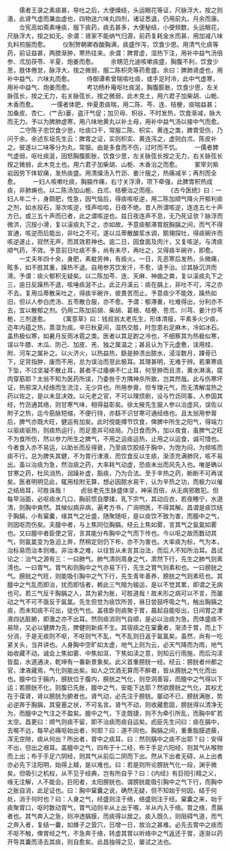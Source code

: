 <!-- { "loadSidebar": true } -->
　　儒者王录之素痰甚，导吐之后，大便燥结，头运眼花等证，尺脉浮大，按之则濇，此肾气虚而兼血虚也，四物送六味丸四剂，诸证悉退，仍用前丸，月余而康。
　　佥宪高如斋素唾痰，服下痰药，痰去甚多，大便秘结，小便频数，头运眼花，尺脉浮大，按之如无。余谓：肾家不能纳气归源，前药复耗金水而甚，用加减八味丸料煎服而愈。
　　仪制贺朝卿吞酸胸满，痰盛作泻，饮食少思。用清气化痰等药，前证益甚，两膝渐肿，寒热往来。余谓：脾胃虚，湿热下注，用补中益气汤倍参、朮加茯苓、半夏、炮姜而愈。
　　余甥范允迪咳嗽痰盛，胸腹不利，饮食少思，肢体倦怠，脉浮大，按之微弱，服二陈枳壳等药愈盛。余曰：脾肺肾虚也，用补中益气、六味丸而愈。
　　侍御谭希曾喘咳吐痰，或手足时冷，此中气虚寒，用补中益气、炮姜而愈。
　　考功杨朴庵呕吐痰涎，胸腹膨胀，饮食少思，左关脉弦长，按之无力，右关脉弦长，按之微弱，此木克土，用六君子加柴胡、山栀、木香而愈。
　　一儒者体肥，仲夏患痰喘，用二陈、芩、连、桔梗，痰喘益甚；加桑皮、杏仁、(艹舌)蒌，盗汗气促；加贝母、枳谷，不时发热，饮食渐减，脉大而无力。予以为脾肺虚寒，用八味地黄丸以补土母，用补中益气汤以接中气而愈。
　　二守陈子忠饮食少思，吐痰口干，常服二陈、枳实、黄连之类，脾胃受伤，乃问于余。余述东垣先生云：脾胃之证，实则枳实、黄连泻之，虚则白朮、陈皮补之。彼遂以二味等分为丸，常服。由是多食而不伤，过时而不饥。
　　一儒者脾气虚弱，呕吐痰涎，因怒胸腹膨胀，饮食少思，左关脉弦长按之无力，右关脉弦长按之微弱，此木克土也。用六君子加柴胡、山栀、木香治之而愈。
　　冢宰刘紫岩因劳下体软痛，发热痰盛。用清燥汤入竹沥、姜汁服之，热痛减半；再剂而全愈。
　　一妇人咳嗽吐痰，胸膈作痛，右寸关浮滑，项下牵强，此脾胃积热成痰，非肺痈也。以二陈汤加山栀、白朮、桔梗治之而痊。
　　《古今医统》曰：一妇人年二十，身颇肥，性急，因气恼后，得痰咳呕逆，用二陈加顺气降火开郁利痰之剂，如水投石，渐次咳逆，怪声哈哈，日夜不绝。昔人所谓咳逆，连连五七十声方已，或三五十声而已者，此之谓咳逆也。兹日夜连声不息，无乃死证欤？脉浮而微洪，沉按小滑，复以滚痰丸下之，亦如故。予意痰郁滞胃脘胸膈之间，而气不得宣通，咳逆而后能出，非吐之不可。遂以瓜蒂散酸浆水调，鹅翎探吐，得痰碗许而咳逆遂止，寂然无声，而其效若神也。逾二日，因食面及肉汁，又复咳逆。与清痰顺气药，不效。予意前日吐痰不多，尚有未尽，再吐之，又得痰半碗许，即愈。
　　一丈夫年四十余，身肥，素躭劳神，有痰火。一日，先恶寒后发热，头微痛，眩多，如不胜其重，躁热不退。自用参苏饮发汗，不愈，请予治。诊其脉沉洪而滑。予谓：痰火郁积无疑矣。以二陈加芩、连、天麻、神曲之粪，复以滚痰丸下之三，逾日反躁热不退，咳唾痰涎不止。此正丹溪云：痰在膈上，非吐不可，泻之亦不去。复用瓜蒂散采吐之，得痰半碗许，彼畏苦而止。予意痰少不能效，躁热如旧，但以人参白虎汤、五苓散合服，亦不愈。予谓：郁滞重，吐难得出，分利亦不去，宜以散郁之剂。仍用二陈加前胡、柴胡、葛根、桔梗、苍朮、川芎、姜汁炒芩栀，三剂遂愈。
　　《寓意草》曰：钱叔翁太老先生，形体清瘦，平素多火少痰，迩年内蕴之热，蒸湿为痰。辛巳秋夏间，湿热交胜，时忽患右足麻木，冷如冰石。盖热极似寒，如暑月反雨冰雹之类。医者以其足跗之冷也，不细察其为热极似寒，误以牛膝、木瓜、防己、加皮、羌、独之属温之；甚且认为下元虚惫，误用桂、附、河车之属补之。以火济火，以热益热，繇是肿溃出脓水，浸淫数月，踝骨已下，足背指肿，废而不用，总为误治而至此极耳。其理甚明，无难于辨。若果寒痰下坠，不过坚凝不散止耳，甚者不过痿痹不仁止耳，何至肿而且溃，黄水淋漓，腐肉穿筋耶？太翁不知为医药所误，乃委咎于方隅神杀所致，岂其然哉。此与伤寒坏证，热邪深入经络而生流注，无少异也。所用参膏，但专理元气，而无清解湿热之药以佐之，是以未显决效。以元老之官，不可以理烦剧，设与竹沥同事，人参固其经，竹沥通其络，则甘寒气味，相得益彰矣。徐太掖先生服人参以治虚风，误佐以附子之热，迄今筋脉短缩，不便行持，亦繇不识甘寒可通经络也。且太翁用参膏后，脾气亦既大旺，健运有加矣。此时傥能撙节饮食，俾脾中所生之阳气，得端力以驱痰驱热，则痰热运行，而足患并可结局。乃日食而外，加以夜食，虽脾气之旺不为食所伤，然以参力所生之脾气，不用之运痰运热，止用之以运食，诚可惜也。今者食入亦不易运，以助长而反得衰，乃至痰饮胶结于胸中，为饱为闷，为频咳而痰不行。总为脾失其健，不为胃行津液，而饮食反以生痰，渐渍充满肺窍，咳不易出。虽以治痰为急，然治痰之药，大率耗气动虚，恐痰未出而风先入也。唯是确以甘寒之药，杜风消热，润躁补虚，豁痰，乃为合法。至于辛热之药，断断不可再误矣。医者明明见此，辄用桂附无算，想必因脓水易干，认为辛热之功，而极力以催之结局耳，可胜诛哉！
　　卣翁老先生脉盛体坚，神采百倍，从无病邪敢犯。但每早浴面，必呕痰水几口，胸前惯自摩揉，乳下宗气，其动应衣，若夜睡宁，水道清，则胸中爽然。其候似病非病，遍考方书，广询明医，不得其解。昌谓是痰饮结于胸膈，小有窠囊，缘其气之壮盛，随聚随呕，是以痰饮不致为害，而膻中之气，则因呕而伤矣。夫膻中者，与上焦同位胸膈。经云上焦如雾，言其气之氤氲如雾也。又曰膻中者臣使之官，言其能分布胸中之气而下传也。今以呕之故而数动其气，则氤氲变为急迫上奔，然稍定则仍下布，亦不为害也。大率痰为标，气为本，治标易而治本则难。非治本之难，以往哲从未言其治法，而后人不知所治耳。昌试论之：治气之源有三：一曰肺气。肺气清则周身之气，肃然下行，先生之肺气则素清也。一曰胃气。胃气和则胸中之气亦易下行，先生之胃气则素和也。一曰膀胱之气。膀胱之气旺，则能吸引胸中之气下行，先生青年善养，膀胱之气则素旺也。其膻中之气乱而即治，扰而即恬者，赖此三气暗为输运，是以不觉其累，即谓之无病也可。若三气反干胸膈之人，其为紧为胀，可胜道哉！故未形之病可以不言，而屡动之气不可不亟反于氤氲。先生但觉为痰饮所苦，昼日尝鼓呼吸之气，触出胸膈之痰，而未知痰不可出，徒伤气也。盖夜卧则痰聚于胃，晨起自能呕出，日间胃之津液四达脏腑，即激之亦不出耳。然则痰消则气自顺，是必以治痰为急。而体盛痰不易除，又必以健脾为先，脾健则新痰不生。其宿痰之在窠囊者，渐渍于胃，而上下分消，于是无痰则不呕，不呕则气不乱，气不乱则日返于氤氲矣。虽然，尚有一吃紧关头，当并讲也。人身胸中空旷如太虚，地气上则为云，必天气降而为雨，地气始收藏不动。诚会上焦如雾、中焦如沤、下焦如渎之意，则知云行雨施，而后沟渎皆盈，水道通决，乾坤有一番新景象矣。此义首重膀胱一经。经云：膀胱者州都之官，津液藏焉，气化则能出矣。如人之饮酒无算而不醉者，皆从膀胱之气化而出也。膻中位于膈内，膀胱位于腹内，膀胱之气化，则空洞善容，而膻中之气得以下运；若膀胱不化，则腹已先胀，膻中之气，安能下达耶？然欲膀胱之气化，其权尤在于葆肾，肾以膀胱为腑者也。肾气动，必先注于膀胱。屡动不已，膀胱满胀，势必逆奔于胸膈，其窒塞之状，不可名言。肾气不动，则收藏愈固，膀胱得以清净无为，而膻中之气注之不盈矣。膻中之气，下走既捷，则不为牵引所乱，而胸中旷若太空。昌更曰：顺气则痰不留，即不治痰而痰自运矣。卣臣先生问曰：痰在膈中，去喉不远，每早必痛呕始出者，何耶？曰：道不同也。胸膈之间，重重脂膜遮蔽，浑无空隙，痰从何出？所出者，胃中之痰耳。曰：然则膈中之痰不出耶？曰：安得不出，但出之艰耳。盖膻中之气，四布于十二经，布于手足六阳经，则其气从喉物而上出；布于手足六阴经，则其气从前后二阴而下出。然从下出者无碍，从上出者亦必先下注阳明，始得上越，是以难也。曰：若是则所论膀胱气化一段，渊乎微矣。但吸引之机权，从不见于经典，岂有所自乎？曰：《内经》有巨阳引精之义，缘无注解，人不能会。巨阳者，太阳膀胱也。谓膀胱能吸引胸中之气下行，而胸中之胀自消，此足证也。曰：胸中窠囊之说，确然无疑，但不知始于何因，结于何处，消于何时也？曰：人身之气，经盛则注于络，络盛则注于经。窠囊之来，始于痰聚胃口，呕时数动胃气，胃气动则半从上出于喉，半从内入于络。胃之络，贯膈者也。其气奔入之急，则冲透膈膜，而痰得以居之。痰入既久，则阻碍气道，而气之奔入者，复结一囊，如蜂子之营穴，日增一日，故治之甚难。必先去胃中之痰而不呕不触，俾胃经之气，不急奔于络，转虚其胃以听络中之气返还于胃，逐渐以药开导其囊而涤去其痰，则自愈矣。此昌独得之见，屡试之法也。
